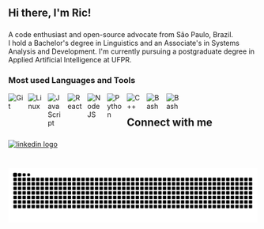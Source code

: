 <h2 align="left">Hi there, I'm Ric!</h2>

###

<p align="left">A code enthusiast and open-source advocate from São Paulo, Brazil.<br>I hold a Bachelor's degree in Linguistics and an Associate's in Systems Analysis and Development. I'm currently pursuing a postgraduate degree in Applied Artificial Intelligence at UFPR.</p>

###

<h3 align="left">Most used Languages and Tools</h3>

<img align="left" alt="Git" width="30px" style="padding-right:10px;" src="https://api.iconify.design/skill-icons:git.svg" />
<img align="left" alt="Linux" width="30px" style="padding-right:10px;" src="https://api.iconify.design/skill-icons:linux-dark.svg" />
<img align="left" alt="JavaScript" width="30px" style="padding-right:10px;" src="https://api.iconify.design/skill-icons:javascript.svg" />
<img align="left" alt="React" width="30px" style="padding-right:10px;" src="https://skillicons.dev/icons?i=r" />
<img align="left" alt="NodeJS" width="30px" style="padding-right:10px;" src="https://api.iconify.design/skill-icons:mysql-dark.svg" />
<img align="left" alt="Python" width="30px" style="padding-right:10px;" src="https://api.iconify.design/skill-icons:python-dark.svg" />
<img align="left" alt="C++" width="30px" style="padding-right:10px;" src="https://api.iconify.design/skill-icons:docker.svg" />
<img align="left" alt="Bash" width="30px" style="padding-right:10px;" src="https://api.iconify.design/skill-icons:bash-dark.svg" />
<img align="left" alt="Bash" width="30px" style="padding-right:10px;" src="https://api.iconify.design/skill-icons:mongodb.svg" />
<br />

###

<h2 align="left">Connect with me</h2>

###

<div align="left">
  <a href="https://www.linkedin.com/in/ricardmonteiro/" target="_blank">
    <img src="https://api.iconify.design/logos:linkedin-icon.svg" width="47" height="35" alt="linkedin logo"  />
  </a>
</div>

###

<br clear="both">

<img src="https://raw.githubusercontent.com/ric-monteiro/ric-monteiro/output/snake.svg" alt="Snake animation" />

###
